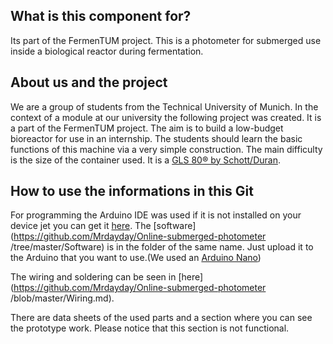 ## What is this component for?
Its part of the FermenTUM project. This is a photometer for submerged use inside a biological reactor during fermentation.

## About us and the project
We are a group of students from the Technical University of Munich. In the context of a module at our university the following project was created. It is a part of the FermenTUM project. The aim is to build a low-budget bioreactor for use in an internship. The students should learn the basic functions of this machine via a very simple construction. The main difficulty is the size of the container used. It is a [GLS 80® by Schott/Duran](https://www.duran-group.com/uploads/tx_fedownloads/GLS80_A5_E_01.pdf).

## How to use the informations in this Git
For programming the Arduino IDE was used if it is not installed on your device jet you can get it [here](https://www.arduino.cc/en/Main/Software). The [software](https://github.com/Mrdayday/Online-submerged-photometer
/tree/master/Software) is in the folder of the same name. Just upload it to the Arduino that you want to use.(We used an [Arduino Nano](https://www.arduino.cc/en/Guide/ArduinoNano))

The wiring and soldering can be seen in [here](https://github.com/Mrdayday/Online-submerged-photometer
/blob/master/Wiring.md).

There are data sheets of the used parts and a section where you can see the prototype work. Please notice that this section is not functional.
